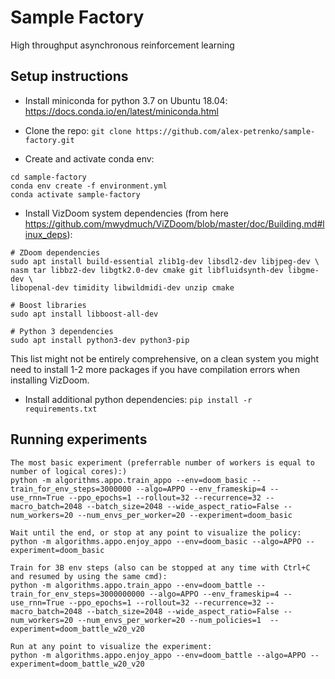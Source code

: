# Sample Factory

High throughput asynchronous reinforcement learning

## Setup instructions

- Install miniconda for python 3.7 on Ubuntu 18.04: https://docs.conda.io/en/latest/miniconda.html

- Clone the repo: `git clone https://github.com/alex-petrenko/sample-factory.git`

- Create and activate conda env:

```
cd sample-factory
conda env create -f environment.yml
conda activate sample-factory
```

- Install VizDoom system dependencies (from here https://github.com/mwydmuch/ViZDoom/blob/master/doc/Building.md#linux_deps):

```
# ZDoom dependencies
sudo apt install build-essential zlib1g-dev libsdl2-dev libjpeg-dev \
nasm tar libbz2-dev libgtk2.0-dev cmake git libfluidsynth-dev libgme-dev \
libopenal-dev timidity libwildmidi-dev unzip cmake

# Boost libraries
sudo apt install libboost-all-dev

# Python 3 dependencies
sudo apt install python3-dev python3-pip
```

This list might not be entirely comprehensive, on a clean system you might need to install 1-2 more packages if you have compilation errors when installing VizDoom.

- Install additional python dependencies: `pip install -r requirements.txt`

## Running experiments

```
The most basic experiment (preferrable number of workers is equal to number of logical cores):)
python -m algorithms.appo.train_appo --env=doom_basic --train_for_env_steps=3000000 --algo=APPO --env_frameskip=4 --use_rnn=True --ppo_epochs=1 --rollout=32 --recurrence=32 --macro_batch=2048 --batch_size=2048 --wide_aspect_ratio=False --num_workers=20 --num_envs_per_worker=20 --experiment=doom_basic

Wait until the end, or stop at any point to visualize the policy:
python -m algorithms.appo.enjoy_appo --env=doom_basic --algo=APPO --experiment=doom_basic

```



```
Train for 3B env steps (also can be stopped at any time with Ctrl+C and resumed by using the same cmd):
python -m algorithms.appo.train_appo --env=doom_battle --train_for_env_steps=3000000000 --algo=APPO --env_frameskip=4 --use_rnn=True --ppo_epochs=1 --rollout=32 --recurrence=32 --macro_batch=2048 --batch_size=2048 --wide_aspect_ratio=False --num_workers=20 --num_envs_per_worker=20 --num_policies=1  --experiment=doom_battle_w20_v20

Run at any point to visualize the experiment:
python -m algorithms.appo.enjoy_appo --env=doom_battle --algo=APPO --experiment=doom_battle_w20_v20

```
